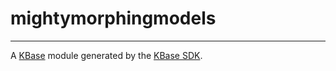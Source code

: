 
# mightymorphingmodels
---

A [KBase](https://kbase.us) module generated by the [KBase SDK](https://github.com/kbase/kb_sdk).


